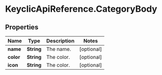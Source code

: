 # KeyclicApiReference.CategoryBody

## Properties
Name | Type | Description | Notes
------------ | ------------- | ------------- | -------------
**name** | **String** | The name. | [optional] 
**color** | **String** | The color. | [optional] 
**icon** | **String** | The color. | [optional] 


